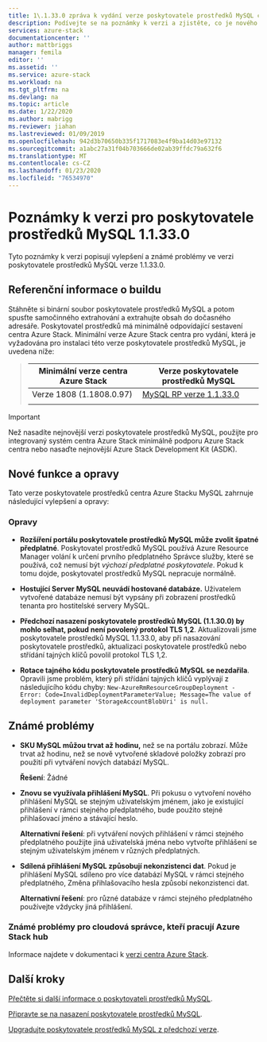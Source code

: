 ```yaml
---
title: 1\.1.33.0 zpráva k vydání verze poskytovatele prostředků MySQL centra pro Azure Stack | Microsoft Docs
description: Podívejte se na poznámky k verzi a zjistěte, co je nového ve 1.1.33.0 aktualizace poskytovatele prostředků MySQL centra pro Azure Stack.
services: azure-stack
documentationcenter: ''
author: mattbriggs
manager: femila
editor: ''
ms.assetid: ''
ms.service: azure-stack
ms.workload: na
ms.tgt_pltfrm: na
ms.devlang: na
ms.topic: article
ms.date: 1/22/2020
ms.author: mabrigg
ms.reviewer: jiahan
ms.lastreviewed: 01/09/2019
ms.openlocfilehash: 942d3b70650b335f1717083e4f9ba14d03e97132
ms.sourcegitcommit: a1abc27a31f04b703666de02ab39ffdc79a632f6
ms.translationtype: MT
ms.contentlocale: cs-CZ
ms.lasthandoff: 01/23/2020
ms.locfileid: "76534970"
---
```

# <a name="mysql-resource-provider-11330--release-notes"></a>Poznámky k verzi pro poskytovatele prostředků MySQL 1.1.33.0

Tyto poznámky k verzi popisují vylepšení a známé problémy ve verzi poskytovatele prostředků MySQL verze 1.1.33.0.

## <a name="build-reference"></a>Referenční informace o buildu
Stáhněte si binární soubor poskytovatele prostředků MySQL a potom spusťte samočinného extrahování a extrahujte obsah do dočasného adresáře. Poskytovatel prostředků má minimálně odpovídající sestavení centra Azure Stack. Minimální verze Azure Stack centra pro vydání, která je vyžadována pro instalaci této verze poskytovatele prostředků MySQL, je uvedena níže:

> |Minimální verze centra Azure Stack|Verze poskytovatele prostředků MySQL|
> |-----|-----|
> |Verze 1808 (1.1808.0.97)|[MySQL RP verze 1.1.33.0](https://aka.ms/azurestackmysqlrp11330)|  
> |     |     |

> [!IMPORTANT]
> Než nasadíte nejnovější verzi poskytovatele prostředků MySQL, použijte pro integrovaný systém centra Azure Stack minimálně podporu Azure Stack centra nebo nasaďte nejnovější Azure Stack Development Kit (ASDK).

## <a name="new-features-and-fixes"></a>Nové funkce a opravy
Tato verze poskytovatele prostředků centra Azure Stacku MySQL zahrnuje následující vylepšení a opravy:

### <a name="fixes"></a>Opravy

- **Rozšíření portálu poskytovatele prostředků MySQL může zvolit špatné předplatné**. Poskytovatel prostředků MySQL používá Azure Resource Manager volání k určení prvního předplatného Správce služby, které se používá, což nemusí být *výchozí předplatné poskytovatele*. Pokud k tomu dojde, poskytovatel prostředků MySQL nepracuje normálně.

- **Hostující Server MySQL neuvádí hostované databáze.** Uživatelem vytvořené databáze nemusí být vypsány při zobrazení prostředků tenanta pro hostitelské servery MySQL.

- **Předchozí nasazení poskytovatele prostředků MySQL (1.1.30.0) by mohlo selhat, pokud není povolený protokol TLS 1,2**. Aktualizovali jsme poskytovatele prostředků MySQL 1.1.33.0, aby při nasazování poskytovatele prostředků, aktualizaci poskytovatele prostředků nebo střídání tajných klíčů povolil protokol TLS 1,2.

- **Rotace tajného kódu poskytovatele prostředků MySQL se nezdařila**. Opravili jsme problém, který při střídání tajných klíčů vyplývají z následujícího kódu chyby: `New-AzureRmResourceGroupDeployment - Error: Code=InvalidDeploymentParameterValue; Message=The value of deployment parameter 'StorageAccountBlobUri' is null.`

## <a name="known-issues"></a>Známé problémy

- **SKU MySQL můžou trvat až hodinu,** než se na portálu zobrazí. Může trvat až hodinu, než se nově vytvořené skladové položky zobrazí pro použití při vytváření nových databází MySQL. 

    **Řešení**: Žádné

- **Znovu se využívala přihlášení MySQL**. Při pokusu o vytvoření nového přihlášení MySQL se stejným uživatelským jménem, jako je existující přihlášení v rámci stejného předplatného, bude použito stejné přihlašovací jméno a stávající heslo.

    **Alternativní řešení**: při vytváření nových přihlášení v rámci stejného předplatného použijte jiná uživatelská jména nebo vytvořte přihlášení se stejným uživatelským jménem v různých předplatných.

- **Sdílená přihlášení MySQL způsobují nekonzistenci dat**. Pokud je přihlášení MySQL sdíleno pro více databází MySQL v rámci stejného předplatného, Změna přihlašovacího hesla způsobí nekonzistenci dat.

    **Alternativní řešení**: pro různé databáze v rámci stejného předplatného používejte vždycky jiná přihlášení.


### <a name="known-issues-for-cloud-admins-operating-azure-stack-hub"></a>Známé problémy pro cloudová správce, kteří pracují Azure Stack hub
Informace najdete v dokumentaci k [verzi centra Azure Stack](azure-stack-servicing-policy.md).

## <a name="next-steps"></a>Další kroky
[Přečtěte si další informace o poskytovateli prostředků MySQL](azure-stack-mysql-resource-provider.md).

[Připravte se na nasazení poskytovatele prostředků MySQL](azure-stack-mysql-resource-provider-deploy.md#prerequisites).

[Upgradujte poskytovatele prostředků MySQL z předchozí verze](azure-stack-mysql-resource-provider-update.md). 